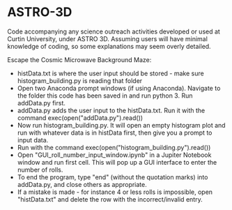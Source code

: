 # ASTRO-3D
Code accompanying any science outreach activities developed or used at Curtin University, under ASTRO 3D. Assuming users will have minimal knowledge of coding, so some explanations may seem overly detailed.

Escape the Cosmic Microwave Background Maze:
- histData.txt is where the user input should be stored - make sure histogram_building.py is reading that folder
- Open two Anaconda prompt windows (if using Anaconda). Navigate to the folder this code has been saved in and run python 3. Run addData.py first.
- addData.py adds the user input to the histData.txt. Run it with the command exec(open("addData.py").read())
- Now run histogram_building.py. It will open an empty histogram plot and run with whatever data is in histData first, then give you a prompt to input data.
- Run with the command exec(open("histogram_building.py").read())
- Open "GUI_roll_number_input_window.ipynb" in a Jupiter Notebook window and run first cell. This will pop up a GUI interface to enter the number of rolls. 
- To end the program, type "end" (without the quotation marks) into addData.py, and close others as appropriate. 
- If a mistake is made - for instance 4 or less rolls is impossible, open "histData.txt" and delete the row with the incorrect/invalid entry.
